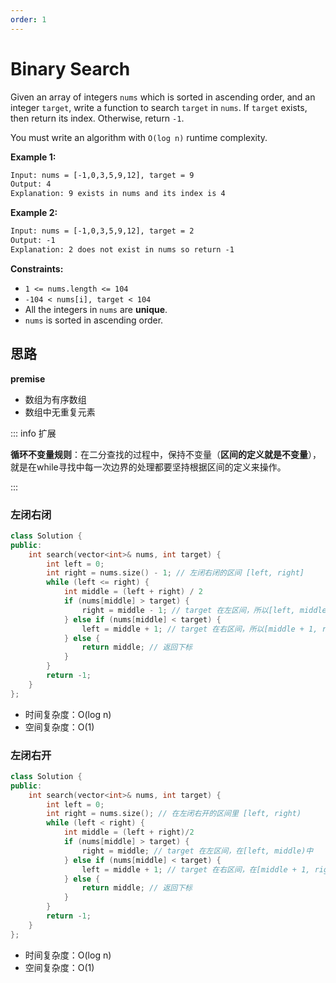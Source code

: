 ```yaml
---
order: 1
---
```


# Binary Search

Given an array of integers `nums` which is sorted in ascending order, and an integer `target`, write a function to search `target` in `nums`. If `target` exists, then return its index. Otherwise, return `-1`.

You must write an algorithm with `O(log n)` runtime complexity.



**Example 1:**

```txt
Input: nums = [-1,0,3,5,9,12], target = 9
Output: 4
Explanation: 9 exists in nums and its index is 4
```

**Example 2:**

```txt
Input: nums = [-1,0,3,5,9,12], target = 2
Output: -1
Explanation: 2 does not exist in nums so return -1
```

 

**Constraints:**

- `1 <= nums.length <= 104`
- `-104 < nums[i], target < 104`
- All the integers in `nums` are **unique**.
- `nums` is sorted in ascending order.

## 思路

**premise**

- 数组为有序数组
- 数组中无重复元素



::: info 扩展

**循环不变量规则**：在二分查找的过程中，保持不变量（**区间的定义就是不变量**），就是在while寻找中每一次边界的处理都要坚持根据区间的定义来操作。

:::



### 左闭右闭

```cpp
class Solution {
public:
    int search(vector<int>& nums, int target) {
        int left = 0;
        int right = nums.size() - 1; // 左闭右闭的区间 [left, right]
        while (left <= right) {
            int middle = (left + right) / 2
            if (nums[middle] > target) {
                right = middle - 1; // target 在左区间，所以[left, middle - 1]
            } else if (nums[middle] < target) {
                left = middle + 1; // target 在右区间，所以[middle + 1, right]
            } else { 
                return middle; // 返回下标
            }
        }
        return -1;
    }
};
```

- 时间复杂度：O(log n)
- 空间复杂度：O(1)



### 左闭右开

```cpp
class Solution {
public:
    int search(vector<int>& nums, int target) {
        int left = 0;
        int right = nums.size(); // 在左闭右开的区间里 [left, right)
        while (left < right) { 
            int middle = (left + right)/2
            if (nums[middle] > target) {
                right = middle; // target 在左区间，在[left, middle)中
            } else if (nums[middle] < target) {
                left = middle + 1; // target 在右区间，在[middle + 1, right)中
            } else {
                return middle; // 返回下标
            }
        }
        return -1;
    }
};
```

- 时间复杂度：O(log n)
- 空间复杂度：O(1)
